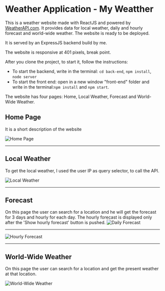 # Weather Application - My Weatther

This is a weather website made with ReactJS and powered by [WeatherAPI.com](https://www.weatherapi.com/). It provides data for local weather, daily and hourly forecast and world-wide weather. The website is ready to be deployed.

It is served by an ExpressJS backend build by me.

The website is responsive at 401 pixels, break point. 

After you clone the project, to start it, follow the instructions:
- To start the backend, write in the terminal: `cd back-end`, `npm install`, `node server`
- To start the front end: open in a new window "front-end" folder and write in the terminal:`npm install` and `npm start`.

The website has four pages: Home, Local Weather, Forecast and World-Wide Weather.


## Home Page
It is a short description of the website

![ Home Page ](https://raw.github.com/Sirius1402/weather-application/main/front-end/printscreens/home.jpg)   

---

## Local Weather
To get the local weather, I used the user IP as query selector, to call the API.

![Local Weather](https://raw.github.com/Sirius1402/weather-application/main/front-end/printscreens/localWeather.jpg) 

---
## Forecast
On this page the user can search for a location and he will get the forecast for 3 days and hourly for each day. The hourly forecast is displayed only after the 'Show hourly forecast' button is pushed.
![Daily Forecast](https://raw.github.com/Sirius1402/weather-application/main/front-end/printscreens/dailyForecast.jpg)

---
![Hourly Forecast](https://raw.github.com/Sirius1402/weather-application/main/front-end/printscreens/hourlyForecast.jpg)

---

## World-Wide Weather
On this page the user can search for a location and get the present weather at that location.

![World-Wide Weather](https://raw.github.com/Sirius1402/weather-application/main/front-end/printscreens/worldWideWeather.jpg)
